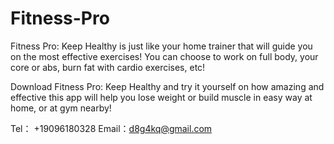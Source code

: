 # Fitness-Pro

Fitness Pro: Keep Healthy is just like your home trainer that will guide you on the most effective exercises! You can choose to work on full body, your core or abs, burn fat with cardio exercises, etc!

Download Fitness Pro: Keep Healthy and try it yourself on how amazing and effective this app will help you lose weight or build muscle in easy way at home, or at gym nearby!

Tel： +19096180328
Email：d8g4kq@gmail.com
